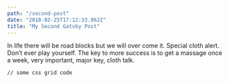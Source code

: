 ```yaml
---
path: "/second-post"
date: "2018-02-25T17:12:33.962Z"
title: "My Second Gatsby Post"
---
```


In life there will be road blocks but we will over come it. Special cloth alert. Don’t ever play yourself. The key to more success is to get a massage once a week, very important, major key, cloth talk.

<pre><code>// some css grid code </code></pre>
